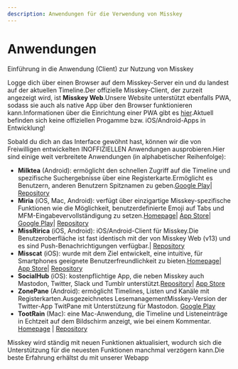 ```yaml
---
description: Anwendungen für die Verwendung von Misskey
---
```


# Anwendungen

Einführung in die Anwendung (Client) zur Nutzung von Misskey

Logge dich über einen Browser auf dem Misskey-Server ein und du landest auf der aktuellen Timeline.Der offizielle Misskey-Client, der zurzeit angezeigt wird, ist **Misskey Web**.Unsere Website unterstützt ebenfalls PWA, sodass sie auch als native App über den Browser funktionieren kann.Informationen über die Einrichtung einer PWA gibt es [hier](/docs/for-users/stepped-guides/how-to-use-pwa/).Aktuell befinden sich keine offiziellen Progamme bzw. iOS/Android-Apps in Entwicklung!

Sobald du dich an das Interface gewöhnt hast, können wir die von Freiwilligen entwickelten INOFFIZIELLEN Anwendungen ausprobieren.Hier sind einige weit verbreitete Anwendungen (in alphabetischer Reihenfolge):

- **Milktea** (Android): ermöglicht den schnellen Zugriff auf die Timeline und spezifische Suchergebnisse über eine Registerkarte.Ermöglicht es Benutzern, anderen Benutzern Spitznamen zu geben.[Google Play](https://play.google.com/store/apps/details?id=jp.panta.misskeyandroidclient)| [Repository](https://github.com/pantasystem/Milktea)
- **Miria** (iOS, Mac, Android): verfügt über einzigartige Misskey-spezifische Funktionen wie die Möglichkeit, benutzerdefinierte Emoji auf Tabs und MFM-Eingabevervollständigung zu setzen.[Homepage](https://shiosyakeyakini.info/miria_web/index.html)| [App Store](https://apps.apple.com/jp/app/miria/id6449201469)| [Google Play](https://play.google.com/store/apps/details?id=info.shiosyakeyakini.miria)| [Repository](https://github.com/shiosyakeyakini-info/miria)
- **MissRirica** (iOS, Android): iOS/Android-Client für Misskey.Die Benutzeroberfläche ist fast identisch mit der von Misskey Web (v13) und es sind Push-Benachrichtigungen verfügbar.| [Repository](https://github.com/fruitriin/missRirica-client)
- **Misscat** (iOS): wurde mit dem Ziel entwickelt, eine intuitive, für Smartphones geeignete Benutzerfreundlichkeit zu bieten.[Homepage](https://yuiga.dev/misscat/)| [App Store](https://apps.apple.com/app/id1505059993)| [Repository](https://github.com/YuigaWada/MissCat)
- **SocialHub** (iOS): kostenpflichtige App, die neben Misskey auch Mastodon, Twitter, Slack und Tumblr unterstützt.[Repository](https://uakihir0.github.io/socialhub/)| [App Store](https://apps.apple.com/us/app/socialhub-socialmedia-client/id1474451582)
- **ZonePane** (Android): ermöglicht Timelines, Listen und Kanäle mit Registerkarten.Ausgezeichnetes LesemanagementMisskey-Version der Twitter-App TwitPane mit Unterstützung für Mastodon. [Google Play](https://play.google.com/store/apps/details?id=com.zonepane)
- **TootRain** (Mac): eine Mac-Anwendung, die Timeline und Listeneinträge in Echtzeit auf dem Bildschirm anzeigt, wie bei einem Kommentar. [Homepage](https://b123400.net/tootrain/ja) | [Repository](https://github.com/b123400/TootRain)

Misskey wird ständig mit neuen Funktionen aktualisiert, wodurch sich die Unterstützung für die neuesten Funktionen manchmal verzögern kann.Die beste Erfahrung erhältst du mit unserer Webapp
